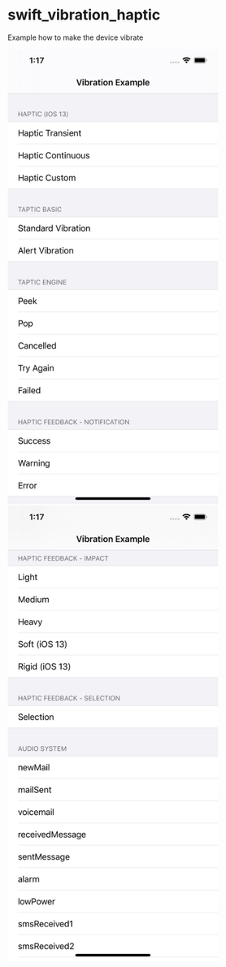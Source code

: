 # swift_vibration_haptic
Example how to make the device vibrate

<img src="https://github.com/oliver-anh-nguyen/swift_vibration_haptic/blob/master/Vibaration/Vibaration/screenshot1.png" width="414" height="896">

<img src="https://github.com/oliver-anh-nguyen/swift_vibration_haptic/blob/master/Vibaration/Vibaration/screenshot2.png" width="414" height="896">


